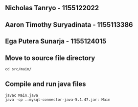 ## Nicholas Tanryo - 1155122022
## Aaron Timothy Suryadinata - 1155113386
## Ega Putera Sunarja - 1155124015



## Move to source file directory

```
cd src/main/
```

## Compile and run java files

```
javac Main.java
java -cp .:mysql-connector-java-5.1.47.jar: Main
```
